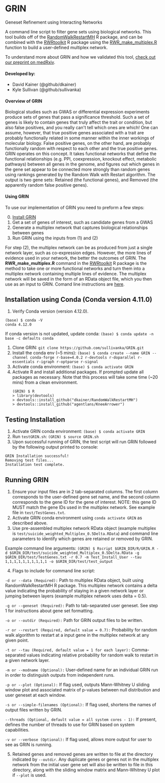 # GRIN
Geneset Refinement using Interacting Networks


A command line script to filter gene sets using biological networks. This tool builds off of the [RandomWalkRestartMH](https://github.com/alberto-valdeolivas/RandomWalkRestartMH) R package, and can be combined with the [RWRtoolkit](https://github.com/dkainer/RWRtoolkit) R package using the [RWR_make_multiplex.R](https://github.com/dkainer/RWRtoolkit/R/RWR_make_multiplex.R) function to build a user-defined multiplex network.

To understand more about GRIN and how we validated this tool, [check out our preprint on medRxiv](https://www.medrxiv.org/content/10.1101/2022.04.20.22273895v2).

#### Developed by:
* David Kainer (@github/dkainer)
* Kyle Sullivan (@github/sullivanka)

#### Overview of GRIN

Biological studies such as GWAS or differential expression experiments produce sets of genes that pass a significance threshold. Such a set of genes is likely to contain genes that truly affect the trait or condition, but also false positives, and you really can't tell which ones are which! One can assume, however, that true positive genes associated with a trait are probably functionally related in some manner within the inner workings of molecular biology. False positive genes, on the other hand, are probably functionally random with respect to each other and the true positive genes. GRIN operates on this concept. It takes functional networks that define the functional relationships (e.g. PPI, coexpression, knockout effect, metabolic pathways) between all genes in the genome, and figures out which genes in the gene set appear to be connected more strongly than random genes using rankings generated by the Random Walk with Restart algorithm. The output is two gene sets: Retained (the functional genes), and Removed (the apparently random false positive genes).

#### Using GRIN

To use our implementation of GRIN you need to preform a few steps:

0. [Install GRIN](https://github.com/sullivanka/GRIN/edit/main/README.md#installation-using-conda-conda-version-4110)
1. Get a set of genes of interest, such as candidate genes from a GWAS
2. Generate a multiplex network that captures biological relationships between genes
3. Run GRIN using the inputs from (1) and (2) 

For step (2), the multiplex network can be as produced from just a single network layer, such as co-expression edges. However, the more lines of evidence used in your network, the better the outcomes of GRIN. The **RWR_make_multiplex.R** command in the [RWRtoolkit](https://github.com/dkainer/RWRtoolkit) R package is the method to take one or more functional networks and turn them into a multiplex network containing multiple lines of evidence. The multiplex network will be saved in the form of an RData object file, which you then use as an input to GRIN. Comand line instructions are [here](https://github.com/sullivanka/GRIN#running-grin).



## Installation using Conda (Conda version 4.11.0)
1. Verify Conda version (version 4.12.0).
  ```
  (base) $ conda -V
  conda 4.12.0
  ```
  
  If conda version is not updated, update conda:
`(base) $ conda update -n base -c defaults conda`

1. Clone GRIN:
    `git clone https://github.com/sullivanka/GRIN.git`
2. Install the conda env (~5 mins):
    `(base) $ conda create --name GRIN --channel conda-forge r-base=4.0.2 r-devtools r-doparallel r-essentials r-igraph r-optparse r-signal`
3. Activate conda environment:
    `(base) $ conda activate GRIN`
4. Activate R and install additional packages. If prompted update all packages as necessary. Note that this process will take some time (~20 mins) from a clean environment.
    ```
    (GRIN) $ R
    > library(devtools)
    > devtools::install_github("dkainer/RandomWalkRestartMH")
    > devtools::install_github("agentlans/KneeArrower")
    ```
## Testing Installation
1. Activate GRIN conda environment:
  `(base) $ conda activate GRIN`
2. Run `testGRIN.sh`:
  `(GRIN) $ source GRIN.sh`
3. Upon successful running of GRIN, the test script will run GRIN followed by the following output printed to console:
```
GRIN Installation successful!
Removing test files...
Installation test complete.
```
    
## Running GRIN
1. Ensure your input files are in 2 tab-separated columns. The first column corresponds to the user-defined gene set name, and the second column corresponds to the gene ID for the gene of interest. NOTE: this gene ID MUST match the gene IDs used in the multiplex network. See example file in `test/TestGenes.txt`.
2. Activate GRIN conda environment using `conda activate GRIN` as described above.
3. Use pre-assembled multiplex network RData object (example multiplex is `test/suicide_weighted_Multiplex_0.5Delta.RData`) and command line parameters to identify which genes are retained or removed by GRIN.

Example command line arguments:
` (GRIN) $ Rscript $GRIN_DIR/R/GRIN.R -d $GRIN_DIR/test/suicide_weighted_Multiplex_0.5Delta.RData -g $GRIN_DIR/test/TestGenes.txt -r 0.7 -m Test_Install_User --tau 1,1,1,1,1,1,1,1,1,1 -o $GRIN_DIR/test/test_output `

4. Flags to include for command line script:

`-d or --data (Required):` Path to multiplex RData object, built using RandomWalkRestartMH R package. This multiplex network contains a delta value indicating the probability of staying in a given network layer or jumping between layers (example multiplex network uses delta = 0.5).

`-g or --geneset (Required):` Path to tab-separated user geneset. See step 1 for instructions about gene set formatting.

`-o or --outdir (Required):` Path for GRIN output files to be written.

`-r or --restart (Required, default value = 0.7):` Probability for random walk algorithm to restart at a input gene in the multiplex network at any given point.

`-t or --tau (Required, default value = 1 for each layer):` Comma-separated values indicating relative probability for random walk to restart in a given network layer.

`-m or --modname (Optional):` User-defined name for an individual GRIN run in order to distinguish outputs from independent runs.

`-p or --plot (Optional):` If flag used, outputs Mann-Whitney U sliding window plot and associated matrix of p-values between null distribution and user geneset at each window.

`-s or --simple-filenames (Optional):` If flag used, shortens the names of output files written by GRIN.

`--threads (Optional, default value = all system cores - 1):` If present, defines the number of threads to use for GRIN based on system capabilities.

`-v or --verbose (Optional):` If flag used, allows more output for user to see as GRIN is running.

5. Retained genes and removed genes are written to file at the directory indicated by `--outdir`. Any duplicate genes or genes not in the multiplex network from the initial user gene set will also be written to file in this directory, along with the sliding window matrix and Mann-Whitney U plot if `--plot` is used.
  
